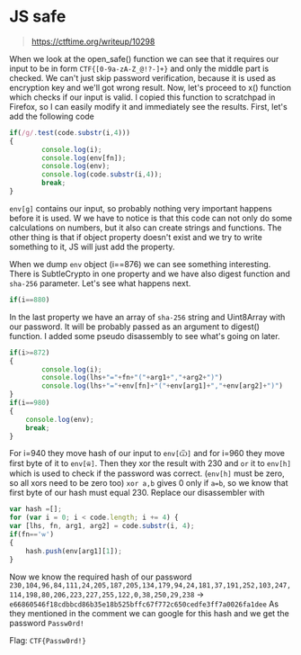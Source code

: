 # JS safe

> https://ctftime.org/writeup/10298

When we look at the open_safe() function we can see that it requires our input to be in form `CTF{[0-9a-zA-Z_@!?-]+}` and only the middle part is checked.
We can't just skip password verification, because it is used as encryption key and we'll got wrong result.
Now, let's proceed to x() function which checks if our input is valid.
I copied this function to scratchpad in Firefox, so I can easily modify it and immediately see the results.
First, let's add the following code
```js
if(/g/.test(code.substr(i,4)))
{
		console.log(i);
		console.log(env[fn]);
		console.log(env);
		console.log(code.substr(i,4));
		break;
}
```
`env[g]` contains our input, so probably nothing very important happens before it is used.
W we have to notice is that this code can not only do some calculations on numbers, but it also can create strings and functions.
The other thing is that if object property doesn't exist and we try to write something to it, JS will just add the property.

When we dump `env` object (i==876) we can see something interesting.
There is SubtleCrypto in one property and we have also digest function and `sha-256` parameter. Let's see what happens next.
```js
if(i==880)
```
In the last property we have an array of `sha-256` string and Uint8Array with our password.
It will be probably passed as an argument to digest() function.
I added some pseudo disassembly to see what's going on later.
```js
if(i>=872)
{
		console.log(i);
		console.log(lhs+"="+fn+"("+arg1+","+arg2+")")
		console.log(lhs+"="+env[fn]+"("+env[arg1]+","+env[arg2]+")")
}
if(i==980)
{
	console.log(env);
	break;
}
```
For i=940 they move hash of our input to `env[Ѿ]` and for i=960 they move first byte of it to `env[ѿ]`. Then they xor the result with 230 and `or` it to `env[h]` which is used to check if the password was correct. (`env[h]` must be zero, so all xors need to be zero too)
`xor a,b` gives 0 only if `a=b`, so we know that first byte of our hash must equal 230.
Replace our disassembler with
```js
var hash =[];
for (var i = 0; i < code.length; i += 4) {
var [lhs, fn, arg1, arg2] = code.substr(i, 4);
if(fn=='ѡ')
{
	hash.push(env[arg1][1]);
}
```
Now we know the required hash of our password ` 230,104,96,84,111,24,205,187,205,134,179,94,24,181,37,191,252,103,247,114,198,80,206,223,227,255,122,0,38,250,29,238` -> `e66860546f18cdbbcd86b35e18b525bffc67f772c650cedfe3ff7a0026fa1dee`
As they mentioned in the comment we can google for this hash and we get the password `Passw0rd!`

Flag: `CTF{Passw0rd!}`
